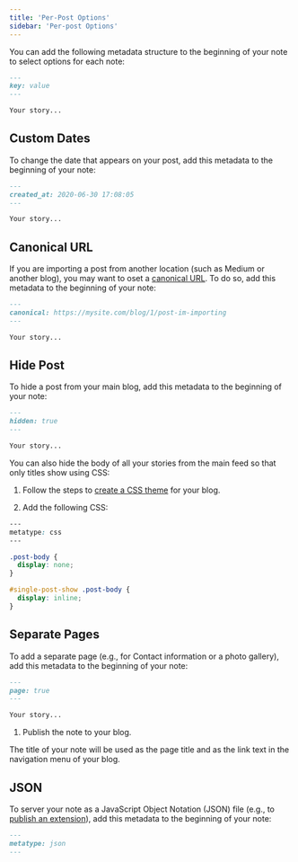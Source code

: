 ```yaml
---
title: 'Per-Post Options'
sidebar: 'Per-post Options'
---
```


You can add the following metadata structure to the beginning of your note to select options for each note:

```md
---
key: value
---

Your story...
```

## Custom Dates

To change the date that appears on your post, add this metadata to the beginning of your note:

```md
---
created_at: 2020-06-30 17:08:05
---

Your story...
```

## Canonical URL

If you are importing a post from another location (such as Medium or another blog), you may want to oset a [canonical URL](https://en.wikipedia.org/wiki/Canonical_link_element). To do so, add this metadata to the beginning of your note:

```md
---
canonical: https://mysite.com/blog/1/post-im-importing
---

Your story...
```

## Hide Post

To hide a post from your main blog, add this metadata to the beginning of your note:

```md
---
hidden: true
---

Your story...
```

You can also hide the body of all your stories from the main feed so that only titles show using CSS:

1. Follow the steps to [create a CSS theme](/listed/styles) for your blog.

2. Add the following CSS:

```css
---
metatype: css
---

.post-body {
  display: none;
}

#single-post-show .post-body {
  display: inline;
}
```

## Separate Pages

To add a separate page (e.g., for Contact information or a photo gallery), add this metadata to the beginning of your note:

```md
---
page: true
---

Your story...
```

1. Publish the note to your blog.

The title of your note will be used as the page title and as the link text in the navigation menu of your blog.

## JSON

To server your note as a JavaScript Object Notation (JSON) file (e.g., to [publish an extension](/extensions/publishing)), add this metadata to the beginning of your note:

```md
---
metatype: json
---
```
